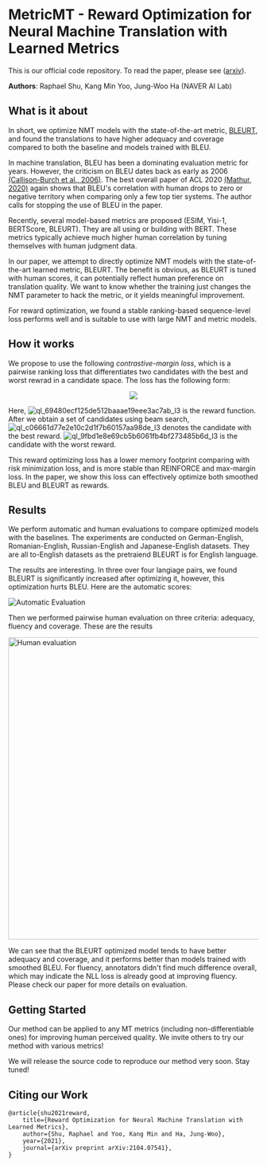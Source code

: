 # MetricMT - Reward Optimization for Neural Machine Translation with Learned Metrics

This is our official code repository. To read the paper, please see ([arxiv](https://arxiv.org/abs/2104.07541)).

**Authors**: Raphael Shu, Kang Min Yoo, Jung-Woo Ha (NAVER AI Lab)

## What is it about

In short, we optimize NMT models with the state-of-the-art metric, [BLEURT](https://ai.googleblog.com/2020/05/evaluating-natural-language-generation.html), and found the translations to have higher adequacy and coverage compared to both the baseline and models trained with BLEU.

In machine translation, BLEU has been a dominating evaluation metric for years. However, the criticism on BLEU dates back as early as 2006 [(Callison-Burch et al., 2006)](https://www.aclweb.org/anthology/E06-1032.pdf). The best overall paper of ACL 2020 [(Mathur, 2020)](https://www.aclweb.org/anthology/2020.acl-main.448.pdf) again shows that BLEU's correlation with human drops to zero or negative territory when comparing only a few top tier systems. The author calls for stopping the use of BLEU in the paper.

Recently, several model-based metrics are proposed (ESIM, Yisi-1, BERTScore, BLEURT). They are all using or building with BERT. These metrics typically achieve much higher human correlation by tuning themselves with human judgment data.

In our paper, we attempt to directly optimize NMT models with the state-of-the-art learned metric, BLEURT. The benefit is obvious, as BLEURT is tuned with human scores, it can potentially reflect human preference on translation quality. We want to know whether the training just changes the NMT parameter to hack the metric, or it yields meaningful improvement.

For reward optimization, we found a stable ranking-based sequence-level loss performs well and is suitable to use with large NMT and metric models.

## How it works

We propose to use the following *contrastive-margin loss*, which is a pairwise ranking loss that differentiates two candidates with the best and worst rewrad in a candidate space. The loss has the following form:

<p align="center">
   <img align="center" src="https://user-images.githubusercontent.com/1029280/114988251-173a9200-9ed1-11eb-8180-b59d839a876a.png" />
</p>

Here, ![ql_69480ecf125de512baaae19eee3ac7ab_l3](https://user-images.githubusercontent.com/1029280/114988978-edce3600-9ed1-11eb-87c8-6331ed4b661f.png) is the reward function. After we obtain a set of candidates using beam search,  ![ql_c06661d77e2e10c2d1f7b60157aa98de_l3](https://user-images.githubusercontent.com/1029280/114988983-eeff6300-9ed1-11eb-832f-cc99d3bc1b58.png) denotes the candidate with the best reward. ![ql_9fbd1e8e69cb5b6061fb4bf273485b6d_l3](https://user-images.githubusercontent.com/1029280/114988981-ee66cc80-9ed1-11eb-9986-51154469fbc8.png) is the candidate with the worst reward.

This reward optimizing loss has a lower memory footprint comparing with risk minimization loss, and is more stable than REINFORCE and max-margin loss. In the paper, we show this loss can effectively optimize both smoothed BLEU and BLEURT as rewards.


## Results

We perform automatic and human evaluations to compare optimized models with the baselines. The experiments are conducted on German-English, Romanian-English, Russian-English and Japanese-English datasets. They are all to-English datasets as the pretraiend BLEURT is for English language.

The results are interesting. In three over four langiage pairs, we found BLEURT is significantly increased after optimizing it, however, this optimization hurts BLEU. Here are the automatic scores:

![Automatic Evaluation](https://user-images.githubusercontent.com/73585370/114983594-c5dbd400-9ecb-11eb-9996-dbe40010f57f.png)

Then we performed pairwise human evaluation on three criteria: adequacy, fluency and coverage. These are the results

<img width="607" alt="Human evaluation" src="https://user-images.githubusercontent.com/1029280/114990716-c4160e80-9ed3-11eb-9c13-e6f5fab084a5.png">

We can see that the BLEURT optimized model tends to have better adequacy and coverage, and it performs better than models trained with smoothed BLEU. For fluency, annotators didn't find much difference overall, which may indicate the NLL loss is already good at improving fluency. Please check our paper for more details on evaluation. 

## Getting Started ##

Our method can be applied to any MT metrics (including non-differentiable ones) for improving human perceived quality. We invite others to try our method with various metrics!

We will release the source code to reproduce our method very soon. Stay tuned!

## Citing our Work ##

```
@article{shu2021reward,
    title={Reward Optimization for Neural Machine Translation with Learned Metrics},
    author={Shu, Raphael and Yoo, Kang Min and Ha, Jung-Woo},
    year={2021},
    journal={arXiv preprint arXiv:2104.07541},
}
```
